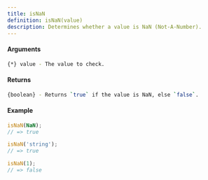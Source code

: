 ```yaml
---
title: isNaN
definition: isNaN(value)
description: Determines whether a value is NaN (Not-A-Number).
---
```



#### Arguments


```bash
{*} value - The value to check.
```


#### Returns


```bash
{boolean} - Returns `true` if the value is NaN, else `false`.
```


#### Example


```ts
isNaN(NaN);
// => true

isNaN('string');
// => true

isNaN(1);
// => false
```